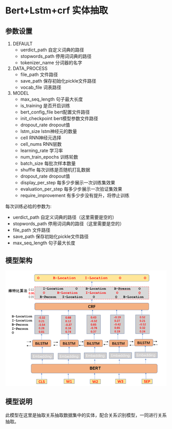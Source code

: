# Bert+Lstm+crf 实体抽取
## 参数设置
1. DEFAULT
    - uerdict_path 自定义词典的路径
    - stopwords_path 停用词词典的路径
    - tokenizer_name 分词器的名字
2. DATA_PROCESS
    - file_path 文件路径
    - save_path 保存初始化pickle文件路径
    - vocab_file 词表路径
3. MODEL
    - max_seq_length 句子最大长度
    - is_training 是否开启训练
    - bert_config_file bert配置文件路径
    - init_checkpoint bert模型参数文件路径
    - dropout_rate dropout值
    - lstm_size lstm神经元的数量
    - cell RNN神经元选择
    - cell_nums RNN层数
    - learning_rate 学习率
    - num_train_epochs 训练轮数
    - batch_size 每批次样本数量
    - shuffle 每次训练是否随机打乱数据
    - dropout_rate dropout值
    - display_per_step 每多少步展示一次训练集效果
    - evaluation_per_step 每多少步展示一次验证集效果
    - require_improvement 有多少步没有提升，将停止训练  
    
每次训练必给的参数为:
* uerdict_path 自定义词典的路径（这里需要是空的）
* stopwords_path 停用词词典的路径（这里需要是空的）
* file_path 文件路径
* save_path 保存初始化pickle文件路径
* max_seq_length 句子最大长度
## 模型架构
![alt_bert_lstm_crf](./img/Bert_lstm_crf.png)
## 模型说明
此模型在这里是抽取关系抽取数据集中的实体，配合关系识别模型，一同进行关系抽取。